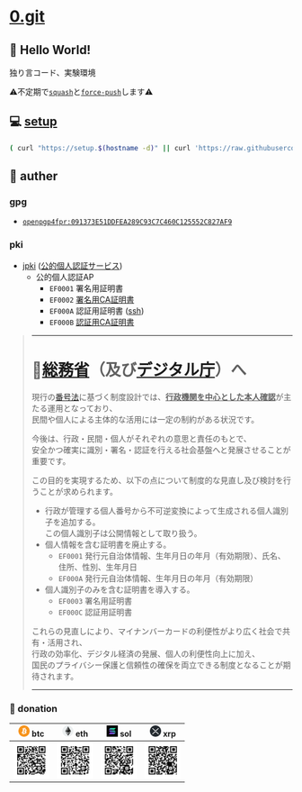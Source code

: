 # [0.git](.)

## 💬 Hello World!

独り言コード、実験環境

⚠️不定期で[``squash``](./bin/git-autofixup)と[``force-push``](https://git-scm.com/docs/git-push#Documentation/git-push.txt---force)します⚠️

## 💻 [setup](./setup)

```bash
( curl "https://setup.$(hostname -d)" || curl 'https://raw.githubusercontent.com/tkyz/0/main/setup' ) | bash
```

## 👤 auther

### gpg

- [``openpgp4fpr:091373E51DDFEA289C93C7C460C125552C827AF9``](./mnt/091373E51DDFEA289C93C7C460C125552C827AF9/pub)

### pki

- [jpki](https://github.com/jpki) ([公的個人認証サービス](https://www.jpki.go.jp/))
  - 公的個人認証AP
    - ``EF0001`` 署名用証明書
    - ``EF0002`` [署名用CA証明書](./mnt/0000-0000-0000/jp.go.jpki_sign_ca.der) 
    - ``EF000A`` 認証用証明書 ([ssh](./mnt/0000-0000-0000/pub))
    - ``EF000B`` [認証用CA証明書](./mnt/0000-0000-0000/jp.go.jpki_auth_ca.der)

> ---
>
> # 🗾[総務省](https://www.soumu.go.jp/)（及び[デジタル庁](https://www.digital.go.jp/)）へ
>
> 現行の[番号法](https://laws.e-gov.go.jp/law/425AC0000000027)に基づく制度設計では、<ins>**行政機関を中心とした本人確認**</ins>が主たる運用となっており、<br>
> 民間や個人による主体的な活用には一定の制約がある状況です。<br>
>
> 今後は、行政・民間・個人がそれぞれの意思と責任のもとで、<br>
> 安全かつ確実に識別・署名・認証を行える社会基盤へと発展させることが重要です。<br>
>
> この目的を実現するため、以下の点について制度的な見直し及び検討を行うことが求められます。
> - 行政が管理する個人番号から不可逆変換によって生成される個人識別子を追加する。<br>この個人識別子は公開情報として取り扱う。
> - 個人情報を含む証明書を廃止する。
>   - ``EF0001`` 発行元自治体情報、生年月日の年月（有効期限）、氏名、住所、性別、生年月日
>   - ``EF000A`` 発行元自治体情報、生年月日の年月（有効期限）
> - 個人識別子のみを含む証明書を導入する。
>   - ``EF0003`` 署名用証明書
>   - ``EF000C`` 認証用証明書
> 
> これらの見直しにより、マイナンバーカードの利便性がより広く社会で共有・活用され、<br>
> 行政の効率化、デジタル経済の発展、個人の利便性向上に加え、<br>
> 国民のプライバシー保護と信頼性の確保を両立できる制度となることが期待されます。<br>
>
> ---

### 🙏 donation

|<img src='./mnt/00000000-0000-0000-0000-000000000000/btc.png'       height=20> btc|<img src='./mnt/00000000-0000-0000-0000-000000000000/eth.png'       height=20> eth|<img src='./mnt/00000000-0000-0000-0000-000000000000/sol.png'         height=20> sol|<img src='./mnt/00000000-0000-0000-0000-000000000000/xrp.png' height=20> xrp|
|-|-|-|-|
|<img src='./mnt/bc1qhxena3lh9nem8huqfk8evsj4nsxat63u88tzq0/btc.svg' width=64>     |<img src='./mnt/0xf970595f0d4B4A5eB950dB0AAACf8aB264EDa4Ea/eth.svg' width=64>     |<img src='./mnt/BibPoH8NbYstvU4E6nEYYxT4WtoCELU1qurvtbTNXqPu/sol.svg' width=64>     |<img src='./mnt/rNuQHmQesVCmPT3x1ndKimGgMKuURXyhhL/xrp.svg'   width=64>     |
